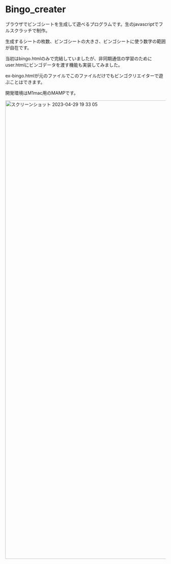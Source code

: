 # Bingo_creater
  ブラウザでビンゴシートを生成して遊べるプログラムです。生のjavascriptでフルスクラッチで制作。
  
  生成するシートの枚数、ビンゴシートの大きさ、ビンゴシートに使う数字の範囲が自在です。
  
  当初はbingo.htmlのみで完結していましたが、非同期通信の学習のためにuser.htmlにビンゴデータを渡す機能も実装してみました。
  
  ex-bingo.htmlが元のファイルでこのファイルだけでもビンゴクリエイターで遊ぶことはできます。
  
  開発環境はM1mac用のMAMPです。


<img width="1440" alt="スクリーンショット 2023-04-29 19 33 05" src="https://user-images.githubusercontent.com/131146548/235298245-d886fecc-522e-4ebf-8cab-356e76948381.png">
